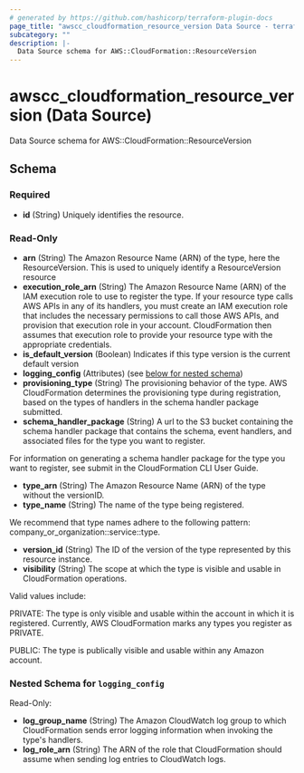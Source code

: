 ```yaml
---
# generated by https://github.com/hashicorp/terraform-plugin-docs
page_title: "awscc_cloudformation_resource_version Data Source - terraform-provider-awscc"
subcategory: ""
description: |-
  Data Source schema for AWS::CloudFormation::ResourceVersion
---
```


# awscc_cloudformation_resource_version (Data Source)

Data Source schema for AWS::CloudFormation::ResourceVersion



<!-- schema generated by tfplugindocs -->
## Schema

### Required

- **id** (String) Uniquely identifies the resource.

### Read-Only

- **arn** (String) The Amazon Resource Name (ARN) of the type, here the ResourceVersion. This is used to uniquely identify a ResourceVersion resource
- **execution_role_arn** (String) The Amazon Resource Name (ARN) of the IAM execution role to use to register the type. If your resource type calls AWS APIs in any of its handlers, you must create an IAM execution role that includes the necessary permissions to call those AWS APIs, and provision that execution role in your account. CloudFormation then assumes that execution role to provide your resource type with the appropriate credentials.
- **is_default_version** (Boolean) Indicates if this type version is the current default version
- **logging_config** (Attributes) (see [below for nested schema](#nestedatt--logging_config))
- **provisioning_type** (String) The provisioning behavior of the type. AWS CloudFormation determines the provisioning type during registration, based on the types of handlers in the schema handler package submitted.
- **schema_handler_package** (String) A url to the S3 bucket containing the schema handler package that contains the schema, event handlers, and associated files for the type you want to register.

For information on generating a schema handler package for the type you want to register, see submit in the CloudFormation CLI User Guide.
- **type_arn** (String) The Amazon Resource Name (ARN) of the type without the versionID.
- **type_name** (String) The name of the type being registered.

We recommend that type names adhere to the following pattern: company_or_organization::service::type.
- **version_id** (String) The ID of the version of the type represented by this resource instance.
- **visibility** (String) The scope at which the type is visible and usable in CloudFormation operations.

Valid values include:

PRIVATE: The type is only visible and usable within the account in which it is registered. Currently, AWS CloudFormation marks any types you register as PRIVATE.

PUBLIC: The type is publically visible and usable within any Amazon account.

<a id="nestedatt--logging_config"></a>
### Nested Schema for `logging_config`

Read-Only:

- **log_group_name** (String) The Amazon CloudWatch log group to which CloudFormation sends error logging information when invoking the type's handlers.
- **log_role_arn** (String) The ARN of the role that CloudFormation should assume when sending log entries to CloudWatch logs.



